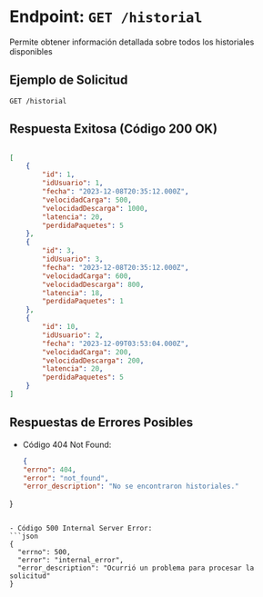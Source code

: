 # Endpoint: `GET /historial`

Permite obtener información detallada sobre todos los historiales disponibles


## Ejemplo de Solicitud
```http
GET /historial
```

## Respuesta Exitosa (Código 200 OK)
```json

[
    {
        "id": 1,
        "idUsuario": 1,
        "fecha": "2023-12-08T20:35:12.000Z",
        "velocidadCarga": 500,
        "velocidadDescarga": 1000,
        "latencia": 20,
        "perdidaPaquetes": 5
    },
    {
        "id": 3,
        "idUsuario": 3,
        "fecha": "2023-12-08T20:35:12.000Z",
        "velocidadCarga": 600,
        "velocidadDescarga": 800,
        "latencia": 18,
        "perdidaPaquetes": 1
    },
    {
        "id": 10,
        "idUsuario": 2,
        "fecha": "2023-12-09T03:53:04.000Z",
        "velocidadCarga": 200,
        "velocidadDescarga": 200,
        "latencia": 20,
        "perdidaPaquetes": 5
    }
]
```

## Respuestas de Errores Posibles
- Código 404 Not Found:

  ```json
  {
  "errno": 404,
  "error": "not_found",
  "error_description": "No se encontraron historiales."
}

  ```

- Código 500 Internal Server Error:
  ```json
  {
    "errno": 500,
    "error": "internal_error",
    "error_description": "Ocurrió un problema para procesar la solicitud"
  }
  ``` 

